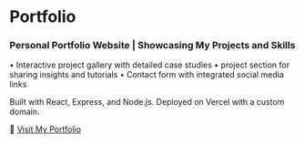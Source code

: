 # Portfolio
### Personal Portfolio Website | Showcasing My Projects and Skills
• Interactive project gallery with detailed case studies
• project section for sharing insights and tutorials
• Contact form with integrated social media links

Built with React, Express, and Node.js. Deployed on Vercel with a custom domain.

🔗 [Visit My Portfolio](https://your-portfolio-url.com)
